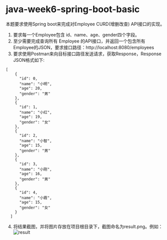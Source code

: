 # java-week6-spring-boot-basic
本题要求使用Spring boot来完成对Employee CURD(增删改查) API接口的实现。
1. 要求每一个Employee包含 id、name、age、gender四个字段。
2. 至少需要完成查询所有 Employee 的API接口，并返回一个包含所有Employee的JSON，要求接口路径：http://localhost:8080/employees
3. 要求使用Postman来向目标接口路径发送请求，获取Response，Response JSON格式如下:
```
[
    {
      "id": 0,
      "name": "小明",
      "age": 20,
      "gender": "男"
    },
    {
      "id": 1,
      "name": "小红",
      "age": 19,
      "gender": "女"  
    },
    {
      "id": 2,
      "name": "小智",
      "age": 15,
      "gender": "男"
    },
    {
      "id": 3,
      "name": "小刚",
      "age": 16,
      "gender": "男"
    },
    {
      "id": 4,
      "name": "小霞",
      "age": 15,
      "gender": "女"
    }
  ]
```
4. 将结果截图，并将图片存放在项目根目录下，截图命名为result.png。例如： 
![result](https://raw.githubusercontent.com/tws-online-quiz/spring-boot-quiz/master/example.png "result example")
